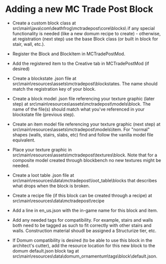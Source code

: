 # Adding a new MC Trade Post Block
* Create a custom block class at src\main\java\com\deathfrog\mctradepost\core\blocks\ if any special functionality is needed (like a new domum recipe to create) - otherwise, at registration (next step) use the base Block class (or built in block for stair, wall, etc.).

* Register the Block and BlockItem in MCTradePostMod.

* Add the registered item to the Creative tab in MCTradePostMod (if desired)

* Create a blockstate .json file at src\main\resources\assets\mctradepost\blockstates. The name should match the registration key of your block.

* Create a block model .json file referencing your texture graphic (later step) at src\main\resources\assets\mctradepost\models\block. The name of the file(s) should match what you've referenced in your blockstate file (previous step).

* Create an item model file referencing your texture graphic (next step) at src\main\resources\assets\mctradepost\models\item. For "normal" shapes (walls, stairs, slabs, etc) find and follow the vanilla model file equivalent.

* Place your texture graphic in src\main\resources\assets\mctradepost\textures\block. Note that for a composite model created through blockbench no new textures might be needed.

* Create a loot table .json file at src\main\resources\data\mctradepost\loot_table\blocks that describes what drops when the block is broken.

* Create a recipe file (if this block can be created through a recipe) at src\main\resources\data\mctradepost\recipe

* Add a line in en_us.json with the in-game name for this block and item.

* Add any needed tags for compatibility. For example, stairs and walls both need to be tagged as such to fit correctly with other stairs and walls. Construction material shoudl be assigned a Structurize tier, etc.

* If Domum compatibility is desired (to be able to use this block in the architect's cutter), add the resource location for this new block to the domum default.json block tag at src\main\resources\data\domum_ornamentum\tags\block\default.json.
